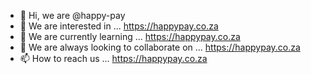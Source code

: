 - 👋 Hi, we are @happy-pay
- 👀 We are interested in ... https://happypay.co.za
- 🌱 We are currently learning ... https://happypay.co.za
- 💞️ We are always looking to collaborate on ... https://happypay.co.za
- 📫 How to reach us ... https://happypay.co.za
